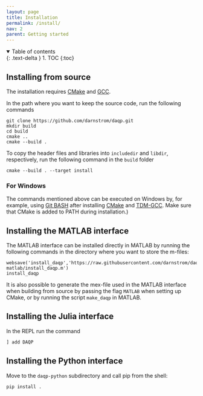 ```yaml
---
layout: page
title: Installation
permalink: /install/
nav: 2 
parent: Getting started 
---
```

<details open markdown="block">
<summary>
Table of contents
</summary>
{: .text-delta }
1. TOC
{:toc}
</details>


## Installing from source 
The installation requires [CMake](https://cmake.org/) and [GCC](https://gcc.gnu.org/).

In the path where you want to keep the source code, run the following commands

```shell
git clone https://github.com/darnstrom/daqp.git
mkdir build
cd build
cmake ..
cmake --build .
```


To copy the header files and libraries into `includedir` and `libdir`, respectively, run the following command in the `build` folder 
```shell
cmake --build . --target install
```

### For Windows
The commands mentioned above can be executed on Windows by, for example, using [Git BASH](https://gitforwindows.org/) after installing [CMake](https://cmake.org/) and [TDM-GCC](https://jmeubank.github.io/tdm-gcc/download/). Make sure that CMake is added to PATH during installation.) 


## Installing the MATLAB interface
The MATLAB interface can be installed directly in MATLAB by running the following commands in the directory where you want to store the m-files:
```shell
websave('install_daqp','https://raw.githubusercontent.com/darnstrom/daqp/master/interfaces/daqp-matlab/install_daqp.m')
install_daqp
```
It is also possible to generate the mex-file used in the MATLAB interface when building from source by passing the flag `MATLAB` when setting up CMake, or by running the script `make_daqp` in MATLAB.

## Installing the Julia interface
In the REPL run the command 
```julia
] add DAQP 
```

## Installing the Python interface
Move to the `daqp-python` subdirectory and call pip from the shell:
```shell
pip install .
```
